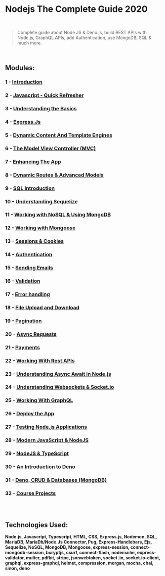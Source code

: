 # Nodejs The Complete Guide 2020

<br>

> Complete guide about Node JS & Deno.js, build REST APIs with Node.js, GraphQL APIs, add Authentication, use MongoDB, SQL & much more.

<br>

## Modules:

### 1 - [Introduction](https://gitlab.com/mdLima0/nodejs-the-complete-guide-2020/-/tree/express-js/introduction)

### 2 - [Javascript - Quick Refresher](https://gitlab.com/mdLima0/nodejs-the-complete-guide-2020/-/tree/express-js/javascript)

### 3 - [Understanding the Basics](https://gitlab.com/mdLima0/nodejs-the-complete-guide-2020/-/tree/express-js/basics)

### 4 - [Express.Js](https://gitlab.com/mdLima0/nodejs-the-complete-guide-2020/-/tree/express-js/expressJS)

### 5 - [Dynamic Content And Template Engines](https://gitlab.com/mdLima0/nodejs-the-complete-guide-2020/-/tree/master/dynamic-content-and-templating-engines)

### 6 - [The Model View Controller (MVC)](https://gitlab.com/mdLima0/nodejs-the-complete-guide-2020/-/tree/master/model-view-controler)

### 7 - [Enhancing The App](https://gitlab.com/mdLima0/nodejs-the-complete-guide-2020/-/tree/master/enhancing-the-app)

### 8 - [Dynamic Routes & Advanced Models](https://gitlab.com/mdLima0/nodejs-the-complete-guide-2020/-/tree/master/dynamic-routes-and-advanced-models)

### 9 - [SQL Introduction](https://gitlab.com/mdLima0/nodejs-the-complete-guide-2020/-/tree/master/sql-introduction)

### 10 - [Understanding Sequelize](https://gitlab.com/mdLima0/nodejs-the-complete-guide-2020/-/tree/master/sequelize-introduction)

### 11 - [Working with NoSQL & Using MongoDB](https://gitlab.com/mdLima0/nodejs-the-complete-guide-2020/-/tree/master/nosql-introduction)

### 12 - [Working with Mongoose](https://https://gitlab.com/mdLima0/nodejs-the-complete-guide-2020/-/tree/mongoose)

### 13 - [Sessions & Cookies](https://gitlab.com/mdLima0/nodejs-the-complete-guide-2020/-/tree/master/sessions-and-cookies)

### 14 - [Authentication](https://gitlab.com/mdLima0/nodejs-the-complete-guide-2020/-/tree/master/authentication)

### 15 - [Sending Emails](https://gitlab.com/mdLima0/nodejs-the-complete-guide-2020/-/tree/master/sending-emails)

### 16 - [Validation](https://gitlab.com/mdLima0/nodejs-the-complete-guide-2020/-/tree/master/validation)

### 17 - [Error handling](https://gitlab.com/mdLima0/nodejs-the-complete-guide-2020/-/tree/master/validation)

### 18 - [File Upload and Download](https://gitlab.com/mdLima0/nodejs-the-complete-guide-2020/-/tree/master/file-upload-and-download)

### 19 - [Pagination](https://gitlab.com/mdLima0/nodejs-the-complete-guide-2020/-/tree/master/pagination)

### 20 - [Async Requests](https://gitlab.com/mdLima0/nodejs-the-complete-guide-2020/-/tree/master/understanding-async-requests)

### 21 - [Payments](https://gitlab.com/mdLima0/nodejs-the-complete-guide-2020/-/tree/master/adding-payments)

### 22 - [Working With Rest APIs](https://gitlab.com/mdLima0/nodejs-the-complete-guide-2020/-/tree/master/working-with-rest-apis)

### 23 - [Understanding Async Await in Node.js](https://gitlab.com/mdLima0/nodejs-the-complete-guide-2020/-/tree/master/what-is-async-await)

### 24 - [Understanding Websockets & Socket.io](https://gitlab.com/mdLima0/nodejs-the-complete-guide-2020/-/tree/master/websockets-and-socket.io)

### 25 - [Working With GraphQL](https://gitlab.com/mdLima0/nodejs-the-complete-guide-2020/-/tree/master/working-with-graphql)

### 26 - [Deploy the App](https://gitlab.com/mdLima0/nodejs-the-complete-guide-2020/-/tree/master/deploying-the-app)

### 27 - [Testing Node.js Applications](https://gitlab.com/mdLima0/nodejs-the-complete-guide-2020/-/tree/master/testing-nodejs-applications)

### 28 - [Modern JavaScript & NodeJS](https://gitlab.com/mdLima0/nodejs-the-complete-guide-2020/-/tree/master/modern-javascript-and-nodejs)

### 29 - [NodeJS & TypeScript](https://gitlab.com/mdLima0/nodejs-the-complete-guide-2020/-/tree/master/nodejs-and-typescript)

### 30 - [An Introduction to Deno](https://gitlab.com/mdLima0/nodejs-the-complete-guide-2020/-/tree/master/introduction-to-deno)

### 31 - [Deno, CRUD & Databases (MongoDB)](https://gitlab.com/mdLima0/nodejs-the-complete-guide-2020/-/tree/master/deno-crud-and-databases)

### 32 - [Course Projects](https://gitlab.com/mdLima0/nodejs-the-complete-guide-2020/-/tree/express-js/assignments)
  
<br>
<br>

## Technologies Used: 
**Node.js, Javascript, Typescript, HTML, CSS, Express.js, Nodemon, SQL, MariaDB, MariaDb/Node.Js Connector, Pug, Express-Handlebars, Ejs, Sequelize, NoSQL, MongoDB, Mongoose, express-session, connect-mongodb-session, bcryptjs, csurf, connect-flash, nodemailer, express-validator, multer, pdfkit, stripe, jsonwebtoken, socket`.`io, socket.io-client, graphql, express-graphql, helmet, compression, morgan, mocha, chai, sinon, deno**

